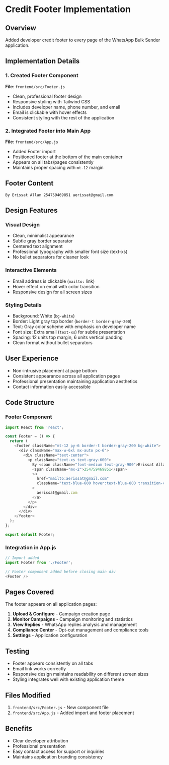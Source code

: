 # Credit Footer Implementation

## Overview
Added developer credit footer to every page of the WhatsApp Bulk Sender application.

## Implementation Details

### 1. Created Footer Component
**File**: `frontend/src/Footer.js`

- Clean, professional footer design
- Responsive styling with Tailwind CSS
- Includes developer name, phone number, and email
- Email is clickable with hover effects
- Consistent styling with the rest of the application

### 2. Integrated Footer into Main App
**File**: `frontend/src/App.js`

- Added Footer import
- Positioned footer at the bottom of the main container
- Appears on all tabs/pages consistently
- Maintains proper spacing with `mt-12` margin

## Footer Content
```
By Erissat Allan 254759469851 aerissat@gmail.com
```

## Design Features

### Visual Design
- Clean, minimalist appearance
- Subtle gray border separator
- Centered text alignment
- Professional typography with smaller font size (text-xs)
- No bullet separators for cleaner look

### Interactive Elements
- Email address is clickable (`mailto:` link)
- Hover effect on email with color transition
- Responsive design for all screen sizes

### Styling Details
- Background: White (`bg-white`)
- Border: Light gray top border (`border-t border-gray-200`)
- Text: Gray color scheme with emphasis on developer name
- Font size: Extra small (`text-xs`) for subtle presentation
- Spacing: 12 units top margin, 6 units vertical padding
- Clean format without bullet separators

## User Experience
- Non-intrusive placement at page bottom
- Consistent appearance across all application pages
- Professional presentation maintaining application aesthetics
- Contact information easily accessible

## Code Structure

### Footer Component
```javascript
import React from 'react';

const Footer = () => {
  return (
    <footer className="mt-12 py-6 border-t border-gray-200 bg-white">
      <div className="max-w-6xl mx-auto px-6">
        <div className="text-center">
          <p className="text-xs text-gray-600">
            By <span className="font-medium text-gray-900">Erissat Allan</span> 
            <span className="mx-2">254759469851</span> 
            <a 
              href="mailto:aerissat@gmail.com" 
              className="text-blue-600 hover:text-blue-800 transition-colors"
            >
              aerissat@gmail.com
            </a>
          </p>
        </div>
      </div>
    </footer>
  );
};

export default Footer;
```

### Integration in App.js
```javascript
// Import added
import Footer from './Footer';

// Footer component added before closing main div
<Footer />
```

## Pages Covered
The footer appears on all application pages:
1. **Upload & Configure** - Campaign creation page
2. **Monitor Campaigns** - Campaign monitoring and statistics
3. **View Replies** - WhatsApp replies analysis and management
4. **Compliance Center** - Opt-out management and compliance tools
5. **Settings** - Application configuration

## Testing
- Footer appears consistently on all tabs
- Email link works correctly
- Responsive design maintains readability on different screen sizes
- Styling integrates well with existing application theme

## Files Modified
1. `frontend/src/Footer.js` - New component file
2. `frontend/src/App.js` - Added import and footer placement

## Benefits
- Clear developer attribution
- Professional presentation
- Easy contact access for support or inquiries
- Maintains application branding consistency
